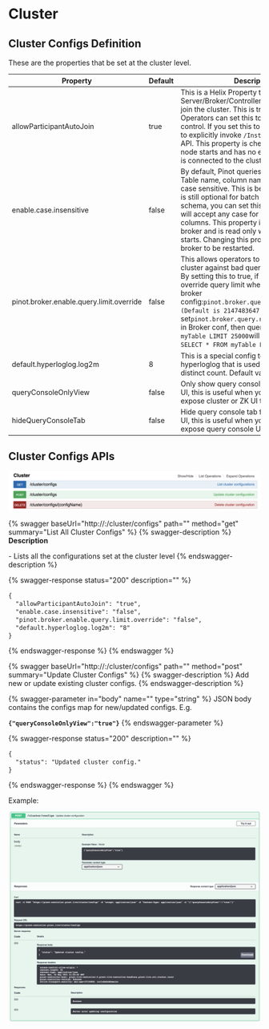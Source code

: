 # Cluster

## Cluster Configs Definition

These are the properties that be set at the cluster level.&#x20;

| Property                                 | Default | Description                                                                                                                                                                                                                                                                                                                                                                                                                       |
| ---------------------------------------- | ------- | --------------------------------------------------------------------------------------------------------------------------------------------------------------------------------------------------------------------------------------------------------------------------------------------------------------------------------------------------------------------------------------------------------------------------------- |
| allowParticipantAutoJoin                 | true    | This is a Helix Property that allows any Pinot Server/Broker/Controller to automatically join the cluster. This is true by default. Operators can set this to false for more control. If you set this to false, you will have to explicitly invoke `/Instance/addInstance`  API. This property is checked when a Pinot node starts and has no effect once the node is connected to the cluster.                                   |
| enable.case.insensitive                  | false   | By default, Pinot queries are case sensitive. Table name, column name, etc must be case sensitive. This is because the schema is still optional for batch tables. If you have a schema, you can set this to true and pinot will accept any case for table names and columns. This property is applicable to the broker and is read only when the broker starts. Changing this property will required broker to be restarted.      |
| pinot.broker.enable.query.limit.override | false   | This allows operators to protect the Pinot cluster against bad queries with large limits. By setting this to true, if Pinot broker override query limit when it is larger than broker config:`pinot.broker.query.response.limit (Default is 2147483647).`E.g. If set`pinot.broker.query.response.limit=1000` in Broker conf, then query`SELECT * FROM myTable LIMIT 25000`will be override to `SELECT * FROM myTable LIMIT 1000`. |
| default.hyperloglog.log2m                | 8       | This is a special config to override for hyperloglog that is used for approximate distinct count. Default value is 8.                                                                                                                                                                                                                                                                                                             |
| queryConsoleOnlyView                     | false   | Only show query console for controller web UI, this is useful when you don't want to expose cluster or ZK UI to Users.                                                                                                                                                                                                                                                                                                            |
| hideQueryConsoleTab                     | false   | Hide query console tab from controller web UI, this is useful when you don't want to expose query console UI to Users.



## Cluster Configs APIs

![](../.gitbook/assets/screen-shot-2020-07-01-at-10.29.33-pm.png)

{% swagger baseUrl="http://<controller>:<port>/cluster/configs" path="" method="get" summary="List All Cluster Configs" %}
{% swagger-description %}
**Description**

 \- Lists all the configurations set at the cluster level
{% endswagger-description %}

{% swagger-response status="200" description="" %}
```
{
  "allowParticipantAutoJoin": "true",
  "enable.case.insensitive": "false",
  "pinot.broker.enable.query.limit.override": "false",
  "default.hyperloglog.log2m": "8"
}
```
{% endswagger-response %}
{% endswagger %}

{% swagger baseUrl="http://<controller>:<port>/cluster/configs" path="" method="post" summary="Update Cluster Configs" %}
{% swagger-description %}
Add new or update existing cluster configs.
{% endswagger-description %}

{% swagger-parameter in="body" name="" type="string" %}
JSON body contains the configs map for new/updated configs. E.g. 

**`{"queryConsoleOnlyView":"true"}`**
{% endswagger-parameter %}

{% swagger-response status="200" description="" %}
```
{
  "status": "Updated cluster config."
}
```
{% endswagger-response %}
{% endswagger %}

Example:

![](<../.gitbook/assets/image (9).png>)
